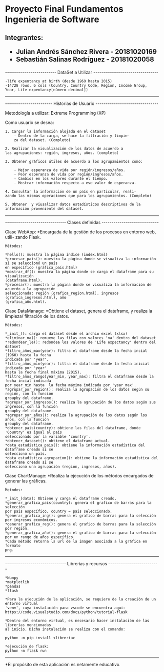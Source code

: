<h1>Proyecto Final Fundamentos Ingenieria de Software</h1>

<h2>Integrantes:

- Julian Andrés Sánchez Rivera - 20181020169
- Sebastián Salinas Rodríguez - 20181020058
	</h2>

-------------------------- DataSet a Utilizar ---------------------------------

	-life expentancy at birth (desde 1960 hasta 2015)
	-14728 rows, 6 cols (Country, Country Code, Region, Income Group, Year, Life expentancy[número decimal])
	
------------------------------------------------------------------------------


------------------------ Historias de Usuario --------------------------------

Metodología a utilizar: Extreme Programming (XP)

Como usuario se desea:

    1. Cargar la información alojada en el dataset
        - Dentro de la carga, se hace la filtración y limpie-
        za del dataset. (Completo)
    
    2. Realizar la visualización de los datos de acuerdo a
    las agrupaciones: región, ingresos, años. (completo)
        
    3. Obtener gráficos útiles de acuerdo a los agrupamientos como:
    
        - Mejor esperanza de vida por región/ingresos/años.
        - Peor esperanza de vida por región/ingresos/años.
        - Cambios en los valores durante el tiempo.
        - Mostrar información respecto a ese valor de esperanza.
        
    4. Consultar la información de un país en particular, reali-
    zando las mismas operaciones que para los agrupamientos. (Completo)
    
    5. Obtener  y viusalizar datos estadísticos descriptivos de la 
    información proveniente del dataset.
    
------------------------------------------------------------------------------

------------------------------- Clases definidas -----------------------------

Clase WebApp:
    *Encargada de la gestión de los procesos en entorno web, utili-
    zando Flask.
    
    Métodos:
    
    *hello(): muestra la página índice (index.html)
    *procesar_pais(): muestra la página donde se visualiza la información si se seleccionó un país 
    en específico (gráfica_país.html)
    *mostrar_df(): muestra la página donde se carga el dataframe para su visualización 
    (dataframe.html).
    *procesar(): muestra la página donde se visualiza la información de acuerdo a la agrupación
    seleccionada: región (grafica_region.html), ingresos (grafica_ingresos.html), año 
    (grafica_año.html).
    
    
Clase DataManage:
    *Obtiene el dataset, genera el dataframe, y realiza la limpieza/
    filtración de los datos.
    
    Métodos:
    
    *_init_(): carga el dataset desde el archio excel (xlsx)
    *eliminar_na(): remueve las filas con valores 'na' dentro del dataset
    *redondear_le(): redondea los valores de 'Life expectancy' dentro del dataset
    *filtro_años_max(year): filtra el dataframe desde la fecha incial (1960) hasta la fecha
    indicada por 'year'.
    *filtro_años_min(year): filtra el dataframe desde la fecha inicial indicada por 'year'
    hasta la fecha final máxima (2015).
    *filtro_años_rango(year_min, year_max): filtra el dataframe desde la fecha incial indicada
    por year_min hasta 	la fecha máxima indicada por 'year_max'.
    *agrupar_por_region(): realiza la agrupación de los datos según su región, con la función
    groupby del dataframe.
    *agrupar_por_ingresos(): realiza la agrupación de los datos según sus ingresos, con la función
    groupby del dataframe. 
    *agrupar_por_años(): realiza la agrupación de los datos según los años, con la función
    groupby del dataframe.
    *obtener_pais(country): obtiene las filas del dataframe, donde 'Country' es igual al país 
    seleccionado por la variable 'country'.
    *obtener_dataset(): obtiene el dataframe actual.
    *data_estadistica_pais(): obtiene la información estadística del dataframe creado si se 
    seleccionó un país.
    *data_estadistica_agrupacion(): obtiene la información estadística del dataframe creado si se 
    seleccionó una agrupación (región, ingresos, años).
    
Clase ChartManage:
    *Realiza la ejecución de los métodos encargados de generar las
    gráficas.
    
    Metodos:
    
    *_init_(data): Obtiene y carga el dataframe creado.
    *generar_grafica_pais(country): genera el grafico de barras para la selección
    por país específico. country = pais seleccionado.
    *generar_grafica_ing(): genera el grafico de barras para la selección
    por ingresos económicos.
    *generar_grafica_reg(): genera el grafico de barras para la selección
    por región.
    *generar_grafica_año(): genera el grafico de barras para la selección
    por un rango de años específico.
    *Cada método retorna la url de la imagen asociada a la gráfica en formato
    png.
   
  -----------------------------------------------------------------------------    

------------------------------- Librerías y recursos --------------------------

	*Numpy
	*matplotlib
	*pandas
	*flask

	*Para la ejecución de la aplicación, se requiere de la creación de un entorno virtual
	'venv', cuya instalación para vscode se encuentra aqui:
	https://code.visualstudio.com/docs/python/tutorial-flask

	*Dentro del entorno virtual, es necesario hacer instalación de las librerías mencionadas
	al inicio. Dicha instalación se realiza con el comando:

	python -m pip install <libreria>

	*ejecución de flask:
	python -m flask run
 
 
  ----------------------------------------------------------------------------- 

*El propósito de esta aplicación es netamente educativo.
